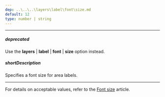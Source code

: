 ```yaml
---
dep: ..\..\..\layers\label\font\size.md
default: 12
type: number | string
---
```

---
##### deprecated
Use the **layers** | **label** | **font** | **size** option instead.

##### shortDescription
Specifies a font size for area labels.

---
For details on acceptable values, refer to the [Font size](https://www.w3.org/TR/CSS21/fonts.html#propdef-font-size) article.
